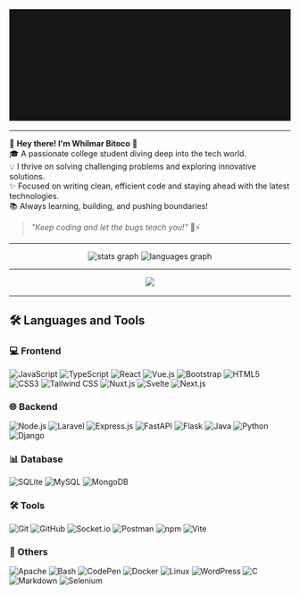 <div align="center">
  <img height="200" src="https://raw.githubusercontent.com/whilmarbitoco/whilmarbitoco/main/res.gif" />
</div>

---
🌟 **Hey there! I'm Whilmar Bitoco** 🌟  
🎓 A passionate college student diving deep into the tech world.  
💡 I thrive on solving challenging problems and exploring innovative solutions.  
✨ Focused on writing clean, efficient code and staying ahead with the latest technologies.  
📚 Always learning, building, and pushing boundaries!  

> _"Keep coding and let the bugs teach you!"_ 🐛⚡  

---

<div align="center">
  <img src="https://github-readme-stats.vercel.app/api?username=whilmarbitoco&hide_title=false&hide_rank=false&show_icons=true&include_all_commits=true&count_private=true&disable_animations=false&theme=dracula&locale=en&hide_border=false&order=1" height="150" alt="stats graph" />
  <img src="https://github-readme-stats.vercel.app/api/top-langs?username=whilmarbitoco&locale=en&hide_title=false&layout=compact&card_width=320&langs_count=5&theme=dracula&hide_border=false&order=2" height="150" alt="languages graph" />
</div>

---

<div align="center">
  <img src="https://profile-counter.glitch.me/whilmarbitoco/count.svg?" />
</div>

---

## 🛠️ Languages and Tools

### 💻 Frontend
<div>
  <img src="https://cdn.jsdelivr.net/gh/devicons/devicon/icons/javascript/javascript-original.svg" height="40" alt="JavaScript" />
  <img src="https://cdn.jsdelivr.net/gh/devicons/devicon/icons/typescript/typescript-original.svg" height="40" alt="TypeScript" />
  <img src="https://cdn.jsdelivr.net/gh/devicons/devicon/icons/react/react-original.svg" height="40" alt="React" />
  <img src="https://cdn.jsdelivr.net/gh/devicons/devicon/icons/vuejs/vuejs-original.svg" height="40" alt="Vue.js" />
  <img src="https://cdn.jsdelivr.net/gh/devicons/devicon/icons/bootstrap/bootstrap-original.svg" height="40" alt="Bootstrap" />
  <img src="https://cdn.jsdelivr.net/gh/devicons/devicon/icons/html5/html5-original.svg" height="40" alt="HTML5" />
  <img src="https://cdn.jsdelivr.net/gh/devicons/devicon/icons/css3/css3-original.svg" height="40" alt="CSS3" />
  <img src="https://cdn.jsdelivr.net/gh/devicons/devicon/icons/tailwindcss/tailwindcss-original-wordmark.svg" height="40" alt="Tailwind CSS" />
  <img src="https://cdn.jsdelivr.net/gh/devicons/devicon/icons/nuxtjs/nuxtjs-original.svg" height="40" alt="Nuxt.js" />
  <img src="https://cdn.jsdelivr.net/gh/devicons/devicon/icons/svelte/svelte-original.svg" height="40" alt="Svelte" />
  <img src="https://cdn.jsdelivr.net/gh/devicons/devicon/icons/nextjs/nextjs-original.svg" height="40" alt="Next.js" />
</div>

### 🌐 Backend
<div>
  <img src="https://cdn.simpleicons.org/nodedotjs/339933" height="40" alt="Node.js" />
  <img src="https://cdn.simpleicons.org/laravel/FF2D20" height="40" alt="Laravel" />
  <img src="https://cdn.simpleicons.org/express/000000" height="40" alt="Express.js" />
  <img src="https://skillicons.dev/icons?i=fastapi" height="40" alt="FastAPI" />
  <img src="https://cdn.simpleicons.org/flask/000000" height="40" alt="Flask" />
  <img src="https://skillicons.dev/icons?i=java" height="40" alt="Java" />
  <img src="https://skillicons.dev/icons?i=py" height="40" alt="Python" />
  <img src="https://skillicons.dev/icons?i=django" height="40" alt="Django" />
</div>

### 📊 Database
<div>
  <img src="https://cdn.simpleicons.org/sqlite/003B57" height="40" alt="SQLite" />
  <img src="https://cdn.simpleicons.org/mysql/4479A1" height="40" alt="MySQL" />
  <img src="https://cdn.simpleicons.org/mongodb/47A248" height="40" alt="MongoDB" />
</div>

### 🛠️ Tools
<div>
  <img src="https://cdn.jsdelivr.net/gh/devicons/devicon/icons/git/git-original.svg" height="40" alt="Git" />
  <img src="https://cdn.jsdelivr.net/gh/devicons/devicon/icons/github/github-original.svg" height="40" alt="GitHub" />
  <img src="https://cdn.jsdelivr.net/gh/devicons/devicon/icons/socketio/socketio-original.svg" height="40" alt="Socket.io" />
  <img src="https://cdn.simpleicons.org/postman/FF6C37" height="40" alt="Postman" />
  <img src="https://cdn.jsdelivr.net/gh/devicons/devicon/icons/npm/npm-original-wordmark.svg" height="40" alt="npm" />
  <img src="https://skillicons.dev/icons?i=vite" height="40" alt="Vite" />
</div>

### 🌟 Others
<div>
  <img src="https://cdn.simpleicons.org/apache/D22128" height="40" alt="Apache" />
  <img src="https://cdn.simpleicons.org/gnubash/4EAA25" height="40" alt="Bash" />
  <img src="https://cdn.simpleicons.org/codepen/000000" height="40" alt="CodePen" />
  <img src="https://cdn.simpleicons.org/docker/2496ED" height="40" alt="Docker" />
  <img src="https://cdn.jsdelivr.net/gh/devicons/devicon/icons/linux/linux-original.svg" height="40" alt="Linux" />
  <img src="https://cdn.simpleicons.org/wordpress/21759B" height="40" alt="WordPress" />
  <img src="https://skillicons.dev/icons?i=c" height="40" alt="C" />
  <img src="https://skillicons.dev/icons?i=md" height="40" alt="Markdown" />
  <img src="https://skillicons.dev/icons?i=selenium" height="40" alt="Selenium" />
</div>
